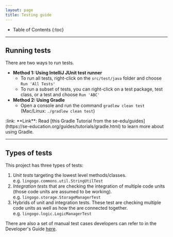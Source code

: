 ```yaml
---
layout: page
title: Testing guide
---
```


* Table of Contents
{:toc}

--------------------------------------------------------------------------------------------------------------------

## Running tests

There are two ways to run tests.

* **Method 1: Using IntelliJ JUnit test runner**
  * To run all tests, right-click on the `src/test/java` folder and choose `Run 'All Tests'`
  * To run a subset of tests, you can right-click on a test package,
    test class, or a test and choose `Run 'ABC'`
* **Method 2: Using Gradle**
  * Open a console and run the command `gradlew clean test` (Mac/Linux: `./gradlew clean test`)

<div markdown="span" class="alert alert-secondary">:link: **Link**: Read [this Gradle Tutorial from the se-edu/guides](https://se-education.org/guides/tutorials/gradle.html) to learn more about using Gradle.
</div>

--------------------------------------------------------------------------------------------------------------------

## Types of tests

This project has three types of tests:

1. *Unit tests* targeting the lowest level methods/classes.<br>
   e.g. `lingogo.commons.util.StringUtilTest`
1. *Integration tests* that are checking the integration of multiple code units (those code units are assumed to be working).<br>
   e.g. `lingogo.storage.StorageManagerTest`
1. Hybrids of unit and integration tests. These test are checking multiple code units as well as how the are connected together.<br>
   e.g. `lingogo.logic.LogicManagerTest`

There are also a set of manual test cases developers can refer to in the Developer's Guide [here](DeveloperGuide/#appendix-f-instructions-for-manual-testing).
